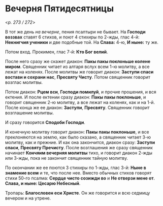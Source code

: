
# Вечерня Пятидесятницы

<*p. 273 / 272*>

В тот же день *на вечерне*, пения псалтыри не бывает. На **Господи воззвах** ставят 6 стихов, и поют 
4 стихиры по 2-жды, глас 4-й: **Некнигчия ученики** и две подобные той. На **Слава:** 4-ю, 
**И ныне:** ту же.  

Потом вход. Прокимен, глас 7-й: **Кто Бог велий**. 

После него сразу же скажет диакон: **Пакы пакы поклоньше колене миром**. 
Священник читает из алтаря вслух всем 1-ю молитву, а все лежат на коленях. 
После молитвы же говорит диакон: **Заступи спаси востави и сохрани нас**, **Пресвяту Чисту**. 
Потом священник говорит возглас молитвы. 

Потом диакон: **Рцем вси**, **Господи помилуй**, и прочие прошения, и вся ектения. 
И после ектении сразу диакон: **Пакы пакы поклоньше**, и говорит священник 2-ю молитву, а все лежат 
на коленях, как и на 1-й. После конца же ее диакон: **Заступи**, **Пресвяту**. Священник говорит 
возглашение молитвы. 

И сразу говорится **Сподоби Господи**. 

И конечную молитву говорит диакон: **Пакы пакы поклоньше**, и все преклоняются на землю, как было сказано, 
а священник читает 3-ю молитву, как и прежние. И как она закончится, диакон сразу: **Заступи спаси**, 
**Пресвяту Пречисту**. После возглашения же сразу священник начинает **Кончяим вечерняя молитвы** тихо, 
и говорит диакон 2-жды или 3-жды, пока не закончит священник тайную молитву. 

По окончании же ее поются 3 стихиры по 1-жды, глас 3-й: **Ныне в знамение всем** и те, что после нее. 
Вместо обычных стихов говорят стихи 50-го псалма: **Сердце чисто созижди во** и **Не отверзи мене от**. 
**Слава, и ныне: Цесарю Небесный**. 

Тропарь: **Благословен еси Христе**. Он же говорится и всю седмицу вечером и на утрене. 
